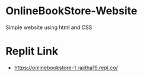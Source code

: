 # OnlineBookStore-Website
Simple website using html and CSS

# Replit Link

* https://onlinebookstore-1.rajitha19.repl.co/
